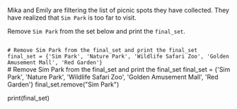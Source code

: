 Mika and Emily are filtering the list of picnic spots they have collected. They have realized that `Sim Park` is too far to visit.

Remove `Sim Park` from the set below and print the `final_set`.

<Editor lang="python" type="exercise">
<code>
# Remove Sim Park from the final_set and print the final_set
final_set = {'Sim Park', 'Nature Park', 'Wildlife Safari Zoo', 'Golden Amusement Mall', 'Red Garden'}
</code>

<solution>
# Remove Sim Park from the final_set and print the final_set
final_set = {'Sim Park', 'Nature Park', 'Wildlife Safari Zoo', 'Golden Amusement Mall', 'Red Garden'}
final_set.remove("Sim Park")

print(final_set)
</solution>
</Editor>